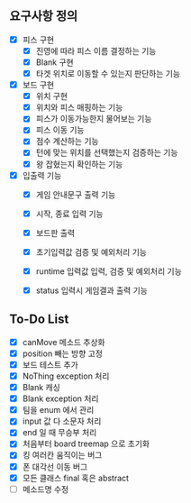 ## 요구사항 정의 
- [x] 피스 구현
    - [x] 진영에 따라 피스 이름 결정하는 기능
    - [x] Blank 구현
    - [x] 타겟 위치로 이동할 수 있는지 판단하는 기능
- [x] 보드 구현 
    - [x] 위치 구현
    - [x] 위치와 피스 매핑하는 기능
    - [x] 피스가 이동가능한지 물어보는 기능
    - [x] 피스 이동 기능
    - [x] 점수 계산하는 기능 
    - [x] 턴에 맞는 위치를 선택했는지 검증하는 기능
    - [x] 왕 잡혔는지 확인하는 기능
- [x] 입출력 기능
    - [x] 게임 안내문구 출력 기능
    - [x] 시작, 종료 입력 기능
    - [x] 보드판 출력
    - [x] 초기입력값 검증 및 예외처리 기능
    - [x] runtime 입력값 입력, 검증 및 예외처리 기능
    - [x] status 입력시 게임결과 출력 기능

  
## To-Do List
- [x] canMove 메소드 추상화
- [x] position 빼는 방향 고정
- [x] 보드 테스트 추가
- [x] NoThing exception 처리
- [x] Blank 캐싱
- [x] Blank exception 처리
- [x] 팀을 enum 에서 관리
- [x] input 값 다 소문자 처리
- [x] end 일 때 무승부 처리
- [x] 처음부터 board treemap 으로 초기화
- [x] 킹 여러칸 움직이는 버그
- [x] 폰 대각선 이동 버그
- [x] 모든 클래스 final 혹은 abstract
- [ ] 메소드명 수정